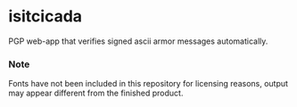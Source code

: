 # isitcicada
PGP web-app that verifies signed ascii armor messages automatically.

### Note
Fonts have not been included in this repository for licensing reasons, output may appear different from the finished product.
